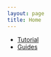 ```yaml
---
layout: page
title: Home
---
```


- [Tutorial](./tutorial/toc.html)
- [Guides](./guides/toc.html)